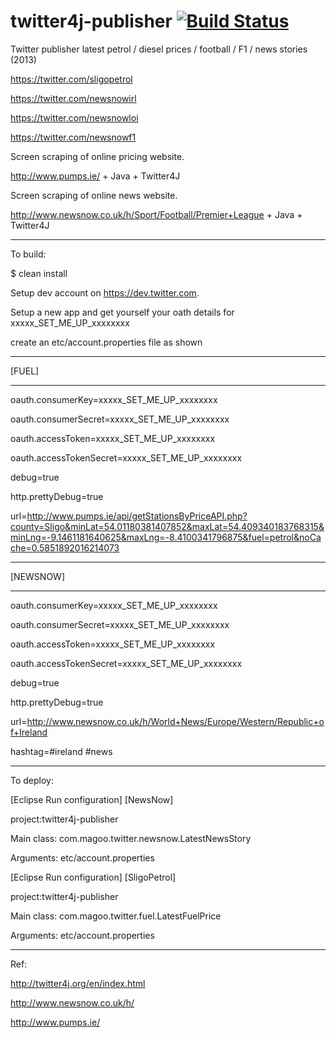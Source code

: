 # twitter4j-publisher [![Build Status](https://travis-ci.org/sligokid/twitter4j-publisher.svg?branch=master)](https://travis-ci.org/sligokid/twitter4j-publisher)

Twitter publisher latest petrol / diesel prices / football / F1 / news stories (2013)

https://twitter.com/sligopetrol 

https://twitter.com/newsnowirl 

https://twitter.com/newsnowloi 

https://twitter.com/newsnowf1 

Screen scraping of online pricing website.

http://www.pumps.ie/ + Java + Twitter4J

Screen scraping of online news website.

http://www.newsnow.co.uk/h/Sport/Football/Premier+League + Java + Twitter4J

----------------------------------
To build:

$ clean install

Setup dev account on https://dev.twitter.com.

Setup a new app and get yourself your oath details for xxxxx_SET_ME_UP_xxxxxxxx

create an etc/account.properties file as shown

-----------------------------------------

[FUEL]

-----------------------------------------

oauth.consumerKey=xxxxx_SET_ME_UP_xxxxxxxx

oauth.consumerSecret=xxxxx_SET_ME_UP_xxxxxxxx

oauth.accessToken=xxxxx_SET_ME_UP_xxxxxxxx

oauth.accessTokenSecret=xxxxx_SET_ME_UP_xxxxxxxx

debug=true

http.prettyDebug=true

url=http://www.pumps.ie/api/getStationsByPriceAPI.php?county=Sligo&minLat=54.01180381407852&maxLat=54.409340183768315&minLng=-9.1461181640625&maxLng=-8.4100341796875&fuel=petrol&noCache=0.5851892016214073

-----------------------------------------

[NEWSNOW]

--------------------------------

oauth.consumerKey=xxxxx_SET_ME_UP_xxxxxxxx

oauth.consumerSecret=xxxxx_SET_ME_UP_xxxxxxxx

oauth.accessToken=xxxxx_SET_ME_UP_xxxxxxxx

oauth.accessTokenSecret=xxxxx_SET_ME_UP_xxxxxxxx

debug=true

http.prettyDebug=true

url=http://www.newsnow.co.uk/h/World+News/Europe/Western/Republic+of+Ireland

hashtag=#ireland #news

---------------------------------

To deploy:

[Eclipse Run configuration] [NewsNow]

project:twitter4j-publisher

Main class: com.magoo.twitter.newsnow.LatestNewsStory

Arguments: etc/account.properties


[Eclipse Run configuration] [SligoPetrol]

project:twitter4j-publisher

Main class: com.magoo.twitter.fuel.LatestFuelPrice

Arguments: etc/account.properties

-----------------------------------

Ref: 

http://twitter4j.org/en/index.html
 
http://www.newsnow.co.uk/h/

http://www.pumps.ie/
